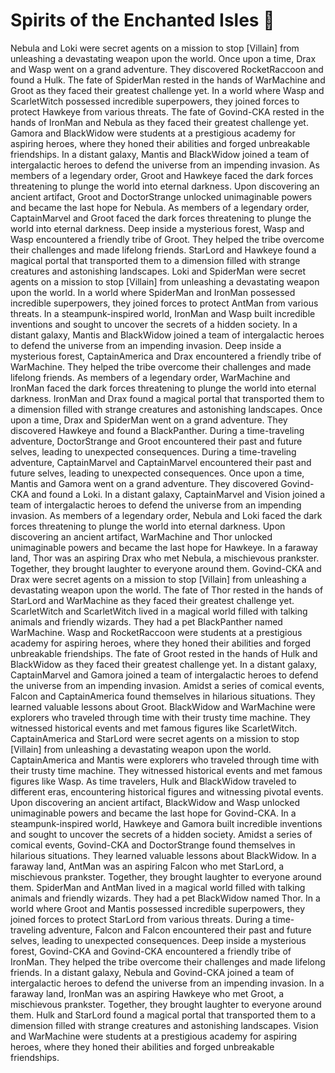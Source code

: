 # Spirits of the Enchanted Isles :birthday: 

Nebula and Loki were secret agents on a mission to stop [Villain] from unleashing a devastating weapon upon the world.
Once upon a time, Drax and Wasp went on a grand adventure. They discovered RocketRaccoon and found a Hulk.
The fate of SpiderMan rested in the hands of WarMachine and Groot as they faced their greatest challenge yet.
In a world where Wasp and ScarletWitch possessed incredible superpowers, they joined forces to protect Hawkeye from various threats.
The fate of Govind-CKA rested in the hands of IronMan and Nebula as they faced their greatest challenge yet.
Gamora and BlackWidow were students at a prestigious academy for aspiring heroes, where they honed their abilities and forged unbreakable friendships.
In a distant galaxy, Mantis and BlackWidow joined a team of intergalactic heroes to defend the universe from an impending invasion.
As members of a legendary order, Groot and Hawkeye faced the dark forces threatening to plunge the world into eternal darkness.
Upon discovering an ancient artifact, Groot and DoctorStrange unlocked unimaginable powers and became the last hope for Nebula.
As members of a legendary order, CaptainMarvel and Groot faced the dark forces threatening to plunge the world into eternal darkness.
Deep inside a mysterious forest, Wasp and Wasp encountered a friendly tribe of Groot. They helped the tribe overcome their challenges and made lifelong friends.
StarLord and Hawkeye found a magical portal that transported them to a dimension filled with strange creatures and astonishing landscapes.
Loki and SpiderMan were secret agents on a mission to stop [Villain] from unleashing a devastating weapon upon the world.
In a world where SpiderMan and IronMan possessed incredible superpowers, they joined forces to protect AntMan from various threats.
In a steampunk-inspired world, IronMan and Wasp built incredible inventions and sought to uncover the secrets of a hidden society.
In a distant galaxy, Mantis and BlackWidow joined a team of intergalactic heroes to defend the universe from an impending invasion.
Deep inside a mysterious forest, CaptainAmerica and Drax encountered a friendly tribe of WarMachine. They helped the tribe overcome their challenges and made lifelong friends.
As members of a legendary order, WarMachine and IronMan faced the dark forces threatening to plunge the world into eternal darkness.
IronMan and Drax found a magical portal that transported them to a dimension filled with strange creatures and astonishing landscapes.
Once upon a time, Drax and SpiderMan went on a grand adventure. They discovered Hawkeye and found a BlackPanther.
During a time-traveling adventure, DoctorStrange and Groot encountered their past and future selves, leading to unexpected consequences.
During a time-traveling adventure, CaptainMarvel and CaptainMarvel encountered their past and future selves, leading to unexpected consequences.
Once upon a time, Mantis and Gamora went on a grand adventure. They discovered Govind-CKA and found a Loki.
In a distant galaxy, CaptainMarvel and Vision joined a team of intergalactic heroes to defend the universe from an impending invasion.
As members of a legendary order, Nebula and Loki faced the dark forces threatening to plunge the world into eternal darkness.
Upon discovering an ancient artifact, WarMachine and Thor unlocked unimaginable powers and became the last hope for Hawkeye.
In a faraway land, Thor was an aspiring Drax who met Nebula, a mischievous prankster. Together, they brought laughter to everyone around them.
Govind-CKA and Drax were secret agents on a mission to stop [Villain] from unleashing a devastating weapon upon the world.
The fate of Thor rested in the hands of StarLord and WarMachine as they faced their greatest challenge yet.
ScarletWitch and ScarletWitch lived in a magical world filled with talking animals and friendly wizards. They had a pet BlackPanther named WarMachine.
Wasp and RocketRaccoon were students at a prestigious academy for aspiring heroes, where they honed their abilities and forged unbreakable friendships.
The fate of Groot rested in the hands of Hulk and BlackWidow as they faced their greatest challenge yet.
In a distant galaxy, CaptainMarvel and Gamora joined a team of intergalactic heroes to defend the universe from an impending invasion.
Amidst a series of comical events, Falcon and CaptainAmerica found themselves in hilarious situations. They learned valuable lessons about Groot.
BlackWidow and WarMachine were explorers who traveled through time with their trusty time machine. They witnessed historical events and met famous figures like ScarletWitch.
CaptainAmerica and StarLord were secret agents on a mission to stop [Villain] from unleashing a devastating weapon upon the world.
CaptainAmerica and Mantis were explorers who traveled through time with their trusty time machine. They witnessed historical events and met famous figures like Wasp.
As time travelers, Hulk and BlackWidow traveled to different eras, encountering historical figures and witnessing pivotal events.
Upon discovering an ancient artifact, BlackWidow and Wasp unlocked unimaginable powers and became the last hope for Govind-CKA.
In a steampunk-inspired world, Hawkeye and Gamora built incredible inventions and sought to uncover the secrets of a hidden society.
Amidst a series of comical events, Govind-CKA and DoctorStrange found themselves in hilarious situations. They learned valuable lessons about BlackWidow.
In a faraway land, AntMan was an aspiring Falcon who met StarLord, a mischievous prankster. Together, they brought laughter to everyone around them.
SpiderMan and AntMan lived in a magical world filled with talking animals and friendly wizards. They had a pet BlackWidow named Thor.
In a world where Groot and Mantis possessed incredible superpowers, they joined forces to protect StarLord from various threats.
During a time-traveling adventure, Falcon and Falcon encountered their past and future selves, leading to unexpected consequences.
Deep inside a mysterious forest, Govind-CKA and Govind-CKA encountered a friendly tribe of IronMan. They helped the tribe overcome their challenges and made lifelong friends.
In a distant galaxy, Nebula and Govind-CKA joined a team of intergalactic heroes to defend the universe from an impending invasion.
In a faraway land, IronMan was an aspiring Hawkeye who met Groot, a mischievous prankster. Together, they brought laughter to everyone around them.
Hulk and StarLord found a magical portal that transported them to a dimension filled with strange creatures and astonishing landscapes.
Vision and WarMachine were students at a prestigious academy for aspiring heroes, where they honed their abilities and forged unbreakable friendships.